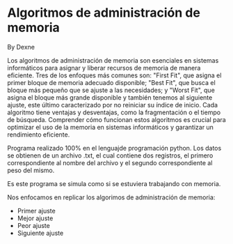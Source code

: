 # Algoritmos de administración de memoria

By Dexne

Los algoritmos de administración de memoria son esenciales en sistemas informáticos para asignar y liberar recursos de memoria de manera eficiente.
Tres de los enfoques más comunes son: "First Fit", que asigna el primer bloque de memoria adecuado disponible;
"Best Fit", que busca el bloque más pequeño que se ajuste a las necesidades; 
y "Worst Fit", que asigna el bloque más grande disponible
y también tenemos al siguiente ajuste, este último caracterizado por no reiniciar su índice de inicio. 
Cada algoritmo tiene ventajas y desventajas, como la fragmentación 
o el tiempo de búsqueda. Comprender cómo funcionan estos algoritmos es crucial para optimizar el uso de la memoria en sistemas informáticos y garantizar un rendimiento eficiente.

Programa realizado 100% en el lenguajde programación python.
Los datos se obtienen de un archivo .txt, el cual contiene dos registros, el primero correspondiente al nombre del archivo y el segundo correspondiente al peso del mismo.

Es este programa se simula como si se estuviera trabajando con memoria.

Nos enfocamos en replicar los algorimos de administración de memoria:
- Primer ajuste
- Mejor ajuste
- Peor ajuste
- Siguiente ajuste

